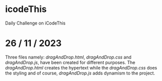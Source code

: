 # icodeThis
Daily Challenge on iCodeThis

# 26 / 11 / 2023

Three files namely: _dragAndDrop.html_, _dragAndDrop.css_ and _dragAndDrop.js_, have been created for different purposes. The _dragAndDrop.html_ creates the hypertext while the _dragAndDrop.css_ does the styling and of course, _dragAndDrop.js_ adds dynamism to the project.
